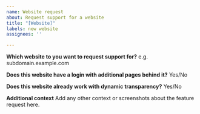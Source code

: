 ```yaml
---
name: Website request
about: Request support for a website
title: "[Website]"
labels: new website
assignees: ''

---
```


**Which website to you want to request support for?**
e.g. subdomain.example.com

**Does this website have a login with additional pages behind it?**
Yes/No

**Does this website already work with dynamic transparency?**
Yes/No

**Additional context**
Add any other context or screenshots about the feature request here.
